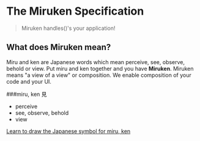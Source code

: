 # The Miruken Specification
> Miruken handles()'s your application!

## What does Miruken mean?
Miru and ken are Japanese words which mean perceive, see, observe, behold or view.  Put miru and ken together and you have **Miruken**.  Miruken means "a view of a view" or composition. We enable composition of your code and your UI.  

###miru, ken 見

* perceive
* see, observe, behold
* view

[Learn to draw the Japanese symbol for miru, ken](https://www.youtube.com/embed/ufFrW3WE784)



